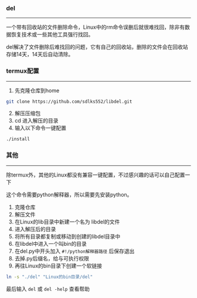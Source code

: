 ### del
---
一个带有回收站的文件删除命令，Linux中的rm命令误删后就很难找回，除非有数据恢复技术或一些其他工具强行找回。

del解决了文件删除后难找回的问题，它有自己的回收站，删除的文件会在回收站存储14天，14天后自动清除。

### termux配置
---
1. 先克隆仓库到home
```bash
git clone https://github.com/sdlks552/libdel.git
```

2. 解压压缩包
3. cd 进入解压的目录
4. 输入以下命令一键配置
```bash
./install
```


### 其他
---
除termux外，其他的Linux都没有兼容一键配置，不过感兴趣的话可以自己配置一下

这个命令需要python解释器，所以需要先安装python。

1. 克隆仓库
2. 解压文件
3. 在Linux的lib目录中新建一个名为 libdel的文件
4. 进入解压后的目录
5. 将所有目录都复制或移动到创建的libdel目录中
6. 在libdel中进入一个叫bin的目录
7. 在del.py中开头加入 `#!/python解释器路径` 后保存退出
8. 去掉.py后缀名，给与可执行权限
9. 再往Linux的bin目录下创建一个软链接
```bash
ln -s "./del" "Linux的bin目录/del"
```

最后输入 `del` 或 `del -help` 查看帮助